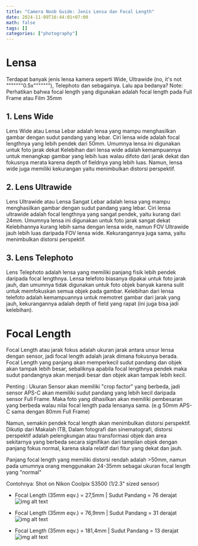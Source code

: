 ```yaml
---
title: "Camera Noob Guide: Jenis Lensa dan Focal Length"
date: 2024-11-09T16:44:01+07:00
math: false
tags: []
categories: ["photography"]
---
```


# Lensa

Terdapat banyak jenis lensa kamera seperti Wide, Ultrawide (no, it's not """""""0.5x"""""""), Telephoto dan sebagainya. Lalu apa bedanya?
Note: Perhatikan bahwa focal length yang digunakan adalah focal length pada Full Frame atau Film 35mm

## 1. Lens Wide
Lens Wide atau Lensa Lebar adalah lensa yang mampu menghasilkan gambar dengan sudut pandang yang lebar. Ciri lensa wide adalah focal lengthnya yang lebih pendek dari 50mm. Umumnya lensa ini digunakan untuk foto jarak dekat
Kelebihan dari lensa wide adalah kemampuannya untuk menangkap gambar yang lebih luas walau difoto dari jarak dekat dan fokusnya merata karena depth of fieldnya yang lebih luas. Namun, lensa wide juga memiliki kekurangan yaitu menimbulkan distorsi perspektif.

## 2. Lens Ultrawide 
Lens Ultrawide atau Lensa Sangat Lebar adalah lensa yang mampu menghasilkan gambar dengan sudut pandang yang lebar. Ciri lensa ultrawide adalah focal lengthnya yang sangat pendek, yaitu kurang dari 24mm. Umumnya lensa ini digunakan untuk foto jarak sangat dekat
Kelebihannya kurang lebih sama dengan lensa wide, namun FOV Ultrawide jauh lebih luas daripada FOV lensa wide. Kekurangannya juga sama, yaitu menimbulkan distorsi perspektif.

## 3. Lens Telephoto
Lens Telephoto adalah lensa yang memiliki panjang fisik lebih pendek daripada focal lengthnya. Lensa telefoto biasanya dipakai untuk foto jarak jauh, dan umumnya tidak digunakan untuk foto objek banyak karena sulit untuk memfokuskan semua objek pada gambar.
Kelebihan dari lensa telefoto adalah kemampuannya untuk memotret gambar dari jarak yang jauh, kekurangannya adalah depth of field yang rapat (ini juga bisa jadi kelebihan).

# Focal Length

Focal Length atau jarak fokus adalah ukuran jarak antara unsur lensa dengan sensor, jadi focal length adalah jarak dimana fokusnya berada. Focal Length yang panjang akan memperkecil sudut pandang dan objek akan tampak lebih besar, sebaliknya apabila focal lengthnya pendek maka sudut pandangnya akan menjadi besar dan objek akan tampak lebih kecil. 

Penting : Ukuran Sensor akan memiliki "crop factor" yang berbeda, jadi sensor APS-C akan memiliki sudut pandang yang lebih kecil daripada sensor Full Frame. Maka foto yang dihasilkan akan memiliki pembesaran yang berbeda walau nilai focal length pada lensanya sama. (e.g 50mm APS-C sama dengan 80mm Full Frame)

Namun, semakin pendek focal length akan menimbulkan distorsi perspektif. Dikutip dari Makalah ITB, Dalam fotografi dan sinematografi, distorsi perspektif adalah pelengkungan atau transformasi objek dan area sekitarnya yang berbeda secara signifikan dari tampilan objek dengan panjang fokus normal, karena skala relatif dari fitur yang dekat dan jauh.

Panjang focal length yang memiliki distorsi rendah adalah >50mm, namun pada umumnya orang menggunakan 24-35mm sebagai ukuran focal length yang "normal"

Contohnya:
Shot on Nikon Coolpix S3500 (1/2.3" sized sensor)

- Focal Length (35mm eqv.) = 27,5mm | Sudut Pandang = 76 derajat
![img alt text](/miku1.png)

- Focal Length (35mm eqv.) = 76,9mm | Sudut Pandang = 31 derajat
![img alt text](/miku2.png)

- Focal Length (35mm eqv.) = 181,4mm | Sudut Pandang = 13 derajat
![img alt text](/miku3.png)